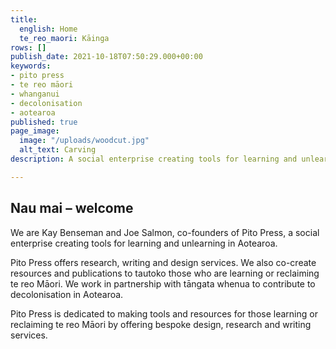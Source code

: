 ```yaml
---
title:
  english: Home
  te_reo_maori: Kāinga
rows: []
publish_date: 2021-10-18T07:50:29.000+00:00
keywords:
- pito press
- te reo māori
- whanganui
- decolonisation
- aotearoa
published: true
page_image:
  image: "/uploads/woodcut.jpg"
  alt_text: Carving
description: A social enterprise creating tools for learning and unlearning in Aotearoa

---
```

## Nau mai – welcome

We are Kay Benseman and Joe Salmon, co-founders of Pito Press, a social enterprise creating tools for learning and unlearning in Aotearoa.

Pito Press offers research, writing and design services. We also co-create resources and publications to tautoko those who are learning or reclaiming te reo Māori. We work in partnership with tāngata whenua to contribute to decolonisation in Aotearoa.

Pito Press is dedicated to making tools and resources for those learning or reclaiming te reo Māori by offering bespoke design, research and writing services.